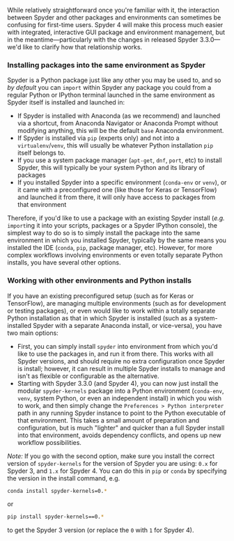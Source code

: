 While relatively straightforward once you're familiar with it, the interaction between Spyder and other packages and environments can sometimes be confusing for first-time users.
Spyder 4 will make this process much easier with integrated, interactive GUI package and environment management, but in the meantime—particularly with the changes in released Spyder 3.3.0—we'd like to clarify how that relationship works.


### Installing packages into the same environment as Spyder

Spyder is a Python package just like any other you may be used to, and so *by default* you can ``import`` within Spyder any package you could from a regular Python or IPython terminal launched in the same environment as Spyder itself is installed and launched in:

* If Spyder is installed with Anaconda (as we recommend) and launched via a shortcut, from Anaconda Navigator or Anaconda Prompt without modifying anything, this will be the default ``base`` Anaconda environment.
* If Spyder is installed via ``pip`` (experts only) and not into a ``virtualenv``/``venv``, this will usually be whatever Python installation ``pip`` itself belongs to.
* If you use a system package manager (``apt-get``, ``dnf``, ``port``, etc) to install Spyder, this will typically be your system Python and its library of packages
* If you installed Spyder into a specific environment (``conda-env`` or ``venv``), or it came with a preconfigured one (like those for Keras or TensorFlow) and launched it from there, it will only have access to packages from that environment

Therefore, if you'd like to use a package with an existing Spyder install (*e.g.* ``import``ing it into your scripts, packages or a Spyder IPython console), the simplest way to do so is to simply install the package into the same environment in which you installed Spyder, typically by the same means you installed the IDE (``conda``, ``pip``, package manager, etc).
However, for more complex workflows involving environments or even totally separate Python installs, you have several other options.


### Working with other environments and Python installs

If you have an existing preconfigured setup (such as for Keras or TensorFlow), are managing multiple environments (such as for development or testing packages), or even would like to work within a totally separate Python installation as that in which Spyder is installed (such as a system-installed Spyder with a separate Anaconda install, or vice-versa), you have two main options:

* First, you can simply install ``spyder`` into environment from which you'd like to use the packages in, and run it from there.
  This works with all Spyder versions, and should require no extra configuration once Spyder is install; however, it can result in multiple Spyder installs to manage and isn't as flexible or configurable as the alternative.
* Starting with Spyder 3.3.0 (and Spyder 4), you can now just install the modular ``spyder-kernels`` package into a Python environment (``conda-env``, ``venv``, system Python, or even an independent install) in which you wish to work, and then simply change the ``Preferences > Python interpreter`` path in any running Spyder instance to point to the Python executable of that environment.
  This takes a small amount of preparation and configuration, but is much "lighter" and quicker than a full Spyder install into that environment, avoids dependency conflicts, and opens up new workflow possibilities.

*Note:* If you go with the second option, make sure you install the correct version of ``spyder-kernels`` for the version of Spyder you are using: ``0.x`` for Spyder 3, and ``1.x`` for Spyder 4. You can do this in ``pip`` or ``conda`` by specifying the version in the install command, e.g.

```bash
conda install spyder-kernels=0.*
```

or

```bash
pip install spyder-kernels==0.*
```

to get the Spyder 3 version (or replace the ``0`` with ``1`` for Spyder 4).